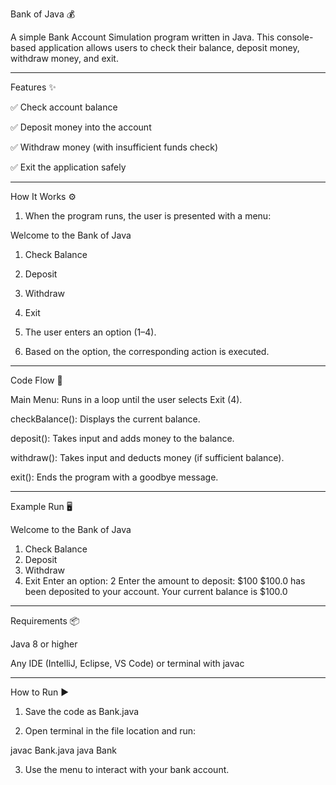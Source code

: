 Bank of Java 💰

A simple Bank Account Simulation program written in Java.
This console-based application allows users to check their balance, deposit money, withdraw money, and exit.


---

Features ✨

✅ Check account balance

✅ Deposit money into the account

✅ Withdraw money (with insufficient funds check)

✅ Exit the application safely



---

How It Works ⚙️

1. When the program runs, the user is presented with a menu:

Welcome to the Bank of Java
1. Check Balance
2. Deposit
3. Withdraw
4. Exit


2. The user enters an option (1–4).


3. Based on the option, the corresponding action is executed.




---

Code Flow 📜

Main Menu: Runs in a loop until the user selects Exit (4).

checkBalance(): Displays the current balance.

deposit(): Takes input and adds money to the balance.

withdraw(): Takes input and deducts money (if sufficient balance).

exit(): Ends the program with a goodbye message.



---

Example Run 🖥️

Welcome to the Bank of Java
1. Check Balance
2. Deposit
3. Withdraw
4. Exit
Enter an option: 2
Enter the amount to deposit: $100
$100.0 has been deposited to your account.
Your current balance is $100.0


---

Requirements 📦

Java 8 or higher

Any IDE (IntelliJ, Eclipse, VS Code) or terminal with javac



---

How to Run ▶️

1. Save the code as Bank.java


2. Open terminal in the file location and run:

javac Bank.java
java Bank


3. Use the menu to interact with your bank account.

